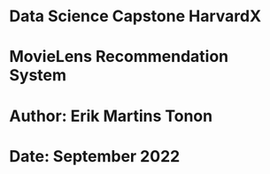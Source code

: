 # Data Science Capstone HarvardX
# MovieLens Recommendation System
# Author: Erik Martins Tonon
# Date: September 2022
